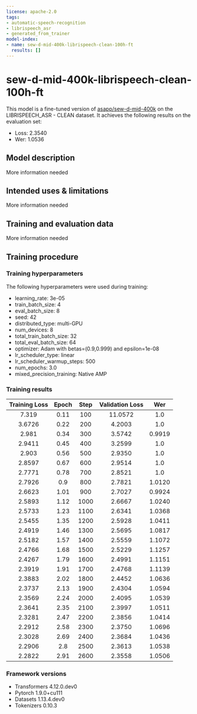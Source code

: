 ```yaml
---
license: apache-2.0
tags:
- automatic-speech-recognition
- librispeech_asr
- generated_from_trainer
model-index:
- name: sew-d-mid-400k-librispeech-clean-100h-ft
  results: []
---
```


<!-- This model card has been generated automatically according to the information the Trainer had access to. You
should probably proofread and complete it, then remove this comment. -->

# sew-d-mid-400k-librispeech-clean-100h-ft

This model is a fine-tuned version of [asapp/sew-d-mid-400k](https://huggingface.co/asapp/sew-d-mid-400k) on the LIBRISPEECH_ASR - CLEAN dataset.
It achieves the following results on the evaluation set:
- Loss: 2.3540
- Wer: 1.0536

## Model description

More information needed

## Intended uses & limitations

More information needed

## Training and evaluation data

More information needed

## Training procedure

### Training hyperparameters

The following hyperparameters were used during training:
- learning_rate: 3e-05
- train_batch_size: 4
- eval_batch_size: 8
- seed: 42
- distributed_type: multi-GPU
- num_devices: 8
- total_train_batch_size: 32
- total_eval_batch_size: 64
- optimizer: Adam with betas=(0.9,0.999) and epsilon=1e-08
- lr_scheduler_type: linear
- lr_scheduler_warmup_steps: 500
- num_epochs: 3.0
- mixed_precision_training: Native AMP

### Training results

| Training Loss | Epoch | Step | Validation Loss | Wer    |
|:-------------:|:-----:|:----:|:---------------:|:------:|
| 7.319         | 0.11  | 100  | 11.0572         | 1.0    |
| 3.6726        | 0.22  | 200  | 4.2003          | 1.0    |
| 2.981         | 0.34  | 300  | 3.5742          | 0.9919 |
| 2.9411        | 0.45  | 400  | 3.2599          | 1.0    |
| 2.903         | 0.56  | 500  | 2.9350          | 1.0    |
| 2.8597        | 0.67  | 600  | 2.9514          | 1.0    |
| 2.7771        | 0.78  | 700  | 2.8521          | 1.0    |
| 2.7926        | 0.9   | 800  | 2.7821          | 1.0120 |
| 2.6623        | 1.01  | 900  | 2.7027          | 0.9924 |
| 2.5893        | 1.12  | 1000 | 2.6667          | 1.0240 |
| 2.5733        | 1.23  | 1100 | 2.6341          | 1.0368 |
| 2.5455        | 1.35  | 1200 | 2.5928          | 1.0411 |
| 2.4919        | 1.46  | 1300 | 2.5695          | 1.0817 |
| 2.5182        | 1.57  | 1400 | 2.5559          | 1.1072 |
| 2.4766        | 1.68  | 1500 | 2.5229          | 1.1257 |
| 2.4267        | 1.79  | 1600 | 2.4991          | 1.1151 |
| 2.3919        | 1.91  | 1700 | 2.4768          | 1.1139 |
| 2.3883        | 2.02  | 1800 | 2.4452          | 1.0636 |
| 2.3737        | 2.13  | 1900 | 2.4304          | 1.0594 |
| 2.3569        | 2.24  | 2000 | 2.4095          | 1.0539 |
| 2.3641        | 2.35  | 2100 | 2.3997          | 1.0511 |
| 2.3281        | 2.47  | 2200 | 2.3856          | 1.0414 |
| 2.2912        | 2.58  | 2300 | 2.3750          | 1.0696 |
| 2.3028        | 2.69  | 2400 | 2.3684          | 1.0436 |
| 2.2906        | 2.8   | 2500 | 2.3613          | 1.0538 |
| 2.2822        | 2.91  | 2600 | 2.3558          | 1.0506 |


### Framework versions

- Transformers 4.12.0.dev0
- Pytorch 1.9.0+cu111
- Datasets 1.13.4.dev0
- Tokenizers 0.10.3
